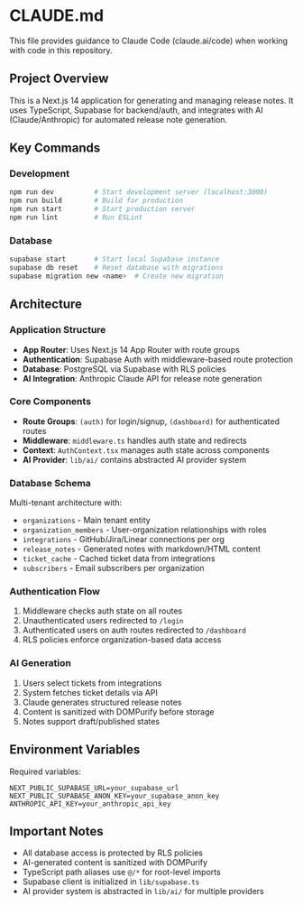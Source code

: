 # CLAUDE.md

This file provides guidance to Claude Code (claude.ai/code) when working with code in this repository.

## Project Overview

This is a Next.js 14 application for generating and managing release notes. It uses TypeScript, Supabase for backend/auth, and integrates with AI (Claude/Anthropic) for automated release note generation.

## Key Commands

### Development
```bash
npm run dev          # Start development server (localhost:3000)
npm run build        # Build for production
npm run start        # Start production server
npm run lint         # Run ESLint
```

### Database
```bash
supabase start       # Start local Supabase instance
supabase db reset    # Reset database with migrations
supabase migration new <name>  # Create new migration
```

## Architecture

### Application Structure
- **App Router**: Uses Next.js 14 App Router with route groups
- **Authentication**: Supabase Auth with middleware-based route protection
- **Database**: PostgreSQL via Supabase with RLS policies
- **AI Integration**: Anthropic Claude API for release note generation

### Core Components
- **Route Groups**: `(auth)` for login/signup, `(dashboard)` for authenticated routes
- **Middleware**: `middleware.ts` handles auth state and redirects
- **Context**: `AuthContext.tsx` manages auth state across components
- **AI Provider**: `lib/ai/` contains abstracted AI provider system

### Database Schema
Multi-tenant architecture with:
- `organizations` - Main tenant entity
- `organization_members` - User-organization relationships with roles
- `integrations` - GitHub/Jira/Linear connections per org
- `release_notes` - Generated notes with markdown/HTML content
- `ticket_cache` - Cached ticket data from integrations
- `subscribers` - Email subscribers per organization

### Authentication Flow
1. Middleware checks auth state on all routes
2. Unauthenticated users redirected to `/login`
3. Authenticated users on auth routes redirected to `/dashboard`
4. RLS policies enforce organization-based data access

### AI Generation
1. Users select tickets from integrations
2. System fetches ticket details via API
3. Claude generates structured release notes
4. Content is sanitized with DOMPurify before storage
5. Notes support draft/published states

## Environment Variables

Required variables:
```
NEXT_PUBLIC_SUPABASE_URL=your_supabase_url
NEXT_PUBLIC_SUPABASE_ANON_KEY=your_supabase_anon_key
ANTHROPIC_API_KEY=your_anthropic_api_key
```

## Important Notes

- All database access is protected by RLS policies
- AI-generated content is sanitized with DOMPurify
- TypeScript path aliases use `@/*` for root-level imports
- Supabase client is initialized in `lib/supabase.ts`
- AI provider system is abstracted in `lib/ai/` for multiple providers